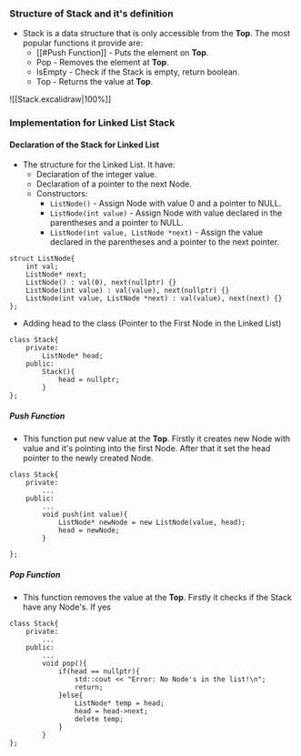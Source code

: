 ### Structure of Stack and it's definition

- Stack is a data structure that is only accessible from the **Top**. The most popular functions it provide are: 
	- [[#Push Function]] - Puts the element on **Top**.
	- Pop - Removes the element at **Top**.
	- IsEmpty - Check if the Stack is empty, return boolean.
	- Top - Returns  the value at **Top**.


![[Stack.excalidraw|100%]]

### Implementation for Linked List Stack

#### Declaration of the Stack for Linked List

- The structure for the Linked List. It have: 
	- Declaration of the integer value.
	- Declaration of a pointer to the next Node.
	- Constructors:
		- `ListNode()` - Assign Node with value 0 and a pointer to NULL.
		- `ListNode(int value)` - Assign Node with value declared in the parentheses and a pointer to NULL.
		- `ListNode(int value, ListNode *next)` - Assign the value declared in the parentheses and a pointer to the next pointer. 

```
struct ListNode{
    int val;
    ListNode* next;
    ListNode() : val(0), next(nullptr) {}
    ListNode(int value) : val(value), next(nullptr) {}     
    ListNode(int value, ListNode *next) : val(value), next(next) {}
};
```

- Adding head to the class (Pointer to the First Node in the Linked List)

```
class Stack{
	private:
		ListNode* head;
	public:
		Stack(){
			head = nullptr;
		}
};
```
##### Push Function

- This function put new value at the **Top**. Firstly it creates new Node with value and it's pointing into the first Node. After that it set the head pointer to the newly created Node. 

```
class Stack{
	private:
		...
	public:
		...
		void push(int value){
			ListNode* newNode = new ListNode(value, head);
			head = newNode;
		}
	
};
```

##### Pop Function

- This function removes the value at the **Top**. Firstly it checks if the Stack have any Node's. If yes

```
class Stack{
	private:
		...
	public:
		...
		void pop(){
			if(head == nullptr){
				std::cout << "Error: No Node's in the list!\n";
				return;
			}else{
				ListNode* temp = head;
				head = head->next;
				delete temp;
			}
		}
};
```

